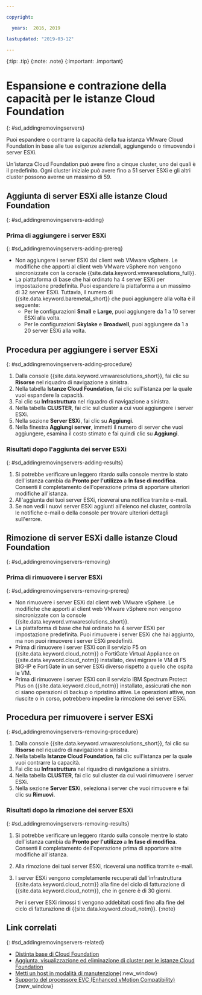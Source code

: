 ```yaml
---

copyright:

  years:  2016, 2019

lastupdated: "2019-03-12"

---
```


{:tip: .tip}
{:note: .note}
{:important: .important}

# Espansione e contrazione della capacità per le istanze Cloud Foundation
{: #sd_addingremovingservers}

Puoi espandere o contrarre la capacità della tua istanza VMware Cloud Foundation in base alle tue esigenze aziendali, aggiungendo o rimuovendo i server ESXi.

Un'istanza Cloud Foundation può avere fino a cinque cluster, uno dei quali è il predefinito. Ogni cluster iniziale può avere fino a 51 server ESXi e gli altri cluster possono averne un massimo di 59.

## Aggiunta di server ESXi alle istanze Cloud Foundation
{: #sd_addingremovingservers-adding}

### Prima di aggiungere i server ESXi
{: #sd_addingremovingservers-adding-prereq}

* Non aggiungere i server ESXi dal client web VMware vSphere. Le modifiche che apporti al client web VMware vSphere non vengono sincronizzate con la console {{site.data.keyword.vmwaresolutions_full}}.
* La piattaforma di base che hai ordinato ha 4 server ESXi per impostazione predefinita. Puoi espandere la piattaforma a un massimo di 32 server ESXi. Tuttavia, il numero di {{site.data.keyword.baremetal_short}} che puoi aggiungere alla volta è il seguente:
   * Per le configurazioni **Small** e **Large**, puoi aggiungere da 1 a 10 server ESXi alla volta.
   * Per le configurazioni **Skylake** e **Broadwell**, puoi aggiungere da 1 a 20 server ESXi alla volta.

## Procedura per aggiungere i server ESXi
{: #sd_addingremovingservers-adding-procedure}

1. Dalla console {{site.data.keyword.vmwaresolutions_short}}, fai clic su **Risorse** nel riquadro di navigazione a sinistra.
2. Nella tabella **Istanze Cloud Foundation**, fai clic sull'istanza per la quale vuoi espandere la capacità.
3. Fai clic su **Infrastruttura** nel riquadro di navigazione a sinistra.
4. Nella tabella **CLUSTER**, fai clic sul cluster a cui vuoi aggiungere i server ESXi.
5. Nella sezione **Server ESXi**, fai clic su **Aggiungi**.
6. Nella finestra **Aggiungi server**, immetti il numero di server che vuoi aggiungere, esamina il costo stimato e fai quindi clic su **Aggiungi**.

### Risultati dopo l'aggiunta dei server ESXi
{: #sd_addingremovingservers-adding-results}

1. Si potrebbe verificare un leggero ritardo sulla console mentre lo stato dell'istanza cambia da **Pronto per l'utilizzo** a **In fase di modifica**. Consenti il completamento dell'operazione prima di apportare ulteriori modifiche all'istanza.
2. All'aggiunta dei tuoi server ESXi, riceverai una notifica tramite e-mail.
3. Se non vedi i nuovi server ESXi aggiunti all'elenco nel cluster, controlla le notifiche e-mail o della console per trovare ulteriori dettagli sull'errore.

## Rimozione di server ESXi dalle istanze Cloud Foundation
{: #sd_addingremovingservers-removing}

### Prima di rimuovere i server ESXi
{: #sd_addingremovingservers-removing-prereq}

* Non rimuovere i server ESXi dal client web VMware vSphere. Le modifiche che apporti al client web VMware vSphere non vengono sincronizzate con la console {{site.data.keyword.vmwaresolutions_short}}.
* La piattaforma di base che hai ordinato ha 4 server ESXi per impostazione predefinita. Puoi rimuovere i server ESXi che hai aggiunto, ma non puoi rimuovere i server ESXi predefiniti.
* Prima di rimuovere i server ESXi con il servizio F5 on {{site.data.keyword.cloud_notm}} o FortiGate Virtual Appliance on {{site.data.keyword.cloud_notm}} installato, devi migrare le VM di F5 BIG-IP e FortiGate in un server ESXi diverso rispetto a quello che ospita le VM.
* Prima di rimuovere i server ESXi con il servizio IBM Spectrum Protect Plus on {{site.data.keyword.cloud_notm}} installato, assicurati che non ci siano operazioni di backup o ripristino attive. Le operazioni attive, non riuscite o in corso, potrebbero impedire la rimozione dei server ESXi.

## Procedura per rimuovere i server ESXi
{: #sd_addingremovingservers-removing-procedure}

1. Dalla console {{site.data.keyword.vmwaresolutions_short}}, fai clic su **Risorse** nel riquadro di navigazione a sinistra.
2. Nella tabella **Istanze Cloud Foundation**, fai clic sull'istanza per la quale vuoi contrarre la capacità.
3. Fai clic su **Infrastruttura** nel riquadro di navigazione a sinistra.
4. Nella tabella **CLUSTER**, fai clic sul cluster da cui vuoi rimuovere i server ESXi.
6. Nella sezione **Server ESXi**, seleziona i server che vuoi rimuovere e fai clic su **Rimuovi**.

### Risultati dopo la rimozione dei server ESXi
{: #sd_addingremovingservers-removing-results}

1. Si potrebbe verificare un leggero ritardo sulla console mentre lo stato dell'istanza cambia da **Pronto per l'utilizzo** a **In fase di modifica**. Consenti il completamento dell'operazione prima di apportare altre modifiche all'istanza.
2. Alla rimozione dei tuoi server ESXi, riceverai una notifica tramite e-mail.
3. I server ESXi vengono completamente recuperati dall'infrastruttura {{site.data.keyword.cloud_notm}} alla fine del ciclo di fatturazione di {{site.data.keyword.cloud_notm}}, che in genere è di 30 giorni.

   Per i server ESXi rimossi ti vengono addebitati costi fino alla fine del ciclo di fatturazione di {{site.data.keyword.cloud_notm}}.
   {:note}

## Link correlati
{: #sd_addingremovingservers-related}

* [Distinta base di Cloud Foundation](/docs/services/vmwaresolutions/sddc?topic=vmware-solutions-sd_bom)
* [Aggiunta, visualizzazione ed eliminazione di cluster per le istanze Cloud Foundation](/docs/services/vmwaresolutions/services?topic=vmware-solutions-sd_addingviewingclusters#sd_addingviewingclusters)
* [Metti un host in modalità di manutenzione](http://pubs.vmware.com/vsphere-60/index.jsp?topic=%2Fcom.vmware.vsphere.resmgmt.doc%2FGUID-8F705E83-6788-42D4-93DF-63A2B892367F.html){:new_window}
* [Supporto del processore EVC (Enhanced vMotion Compatibility)](https://kb.vmware.com/selfservice/microsites/search.do?language=en_US&cmd=displayKC&externalId=1003212){:new_window}
